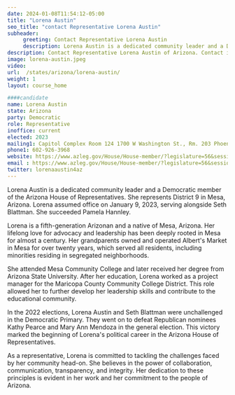 ```yaml
---
date: 2024-01-08T11:54:12-05:00
title: "Lorena Austin"
seo_title: "contact Representative Lorena Austin"
subheader:
     greeting: Contact Representative Lorena Austin
     description: Lorena Austin is a dedicated community leader and a Democratic member of the Arizona House of Representative. She represents District 9 in Mesa, Arizona. Lorena assumed office on January 9, 2023, serving alongside Seth Blattman. She succeeded Pamela Hannley.
description: Contact Representative Lorena Austin of Arizona. Contact information for Lorena Austin includes email address, phone number, and mailing address.
image: lorena-austin.jpeg
video:
url:  /states/arizona/lorena-austin/
weight: 1
layout: course_home

####candidate
name: Lorena Austin
state: Arizona
party: Democratic
role: Representative
inoffice: current
elected: 2023
mailing1: Capitol Complex Room 124 1700 W Washington St., Rm. 203 Phoenix, AZ 85007-2890
phone1: 602-926-3968
website: https://www.azleg.gov/House/House-member/?legislature=56&session=128&legislator=2206/
email : https://www.azleg.gov/House/House-member/?legislature=56&session=128&legislator=2206/
twitter: lorenaaustin4az
---
```


Lorena Austin is a dedicated community leader and a Democratic member of the Arizona House of Representatives. She represents District 9 in Mesa, Arizona. Lorena assumed office on January 9, 2023, serving alongside Seth Blattman. She succeeded Pamela Hannley.

Lorena is a fifth-generation Arizonan and a native of Mesa, Arizona. Her lifelong love for advocacy and leadership has been deeply rooted in Mesa for almost a century. Her grandparents owned and operated Albert's Market in Mesa for over twenty years, which served all residents, including minorities residing in segregated neighborhoods.

She attended Mesa Community College and later received her degree from Arizona State University. After her education, Lorena worked as a project manager for the Maricopa County Community College District. This role allowed her to further develop her leadership skills and contribute to the educational community.

In the 2022 elections, Lorena Austin and Seth Blattman were unchallenged in the Democratic Primary. They went on to defeat Republican nominees Kathy Pearce and Mary Ann Mendoza in the general election. This victory marked the beginning of Lorena's political career in the Arizona House of Representatives.

As a representative, Lorena is committed to tackling the challenges faced by her community head-on. She believes in the power of collaboration, communication, transparency, and integrity. Her dedication to these principles is evident in her work and her commitment to the people of Arizona.
